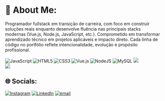 # 💫 About Me:
Programador fullstack em transição de carreira, com foco em construir soluções reais enquanto desenvolve fluência nas principais stacks modernas (Vue.js, Node.js, JavaScript, etc.). Comprometido em transformar aprendizado técnico em projetos aplicáveis e impacto direto. Cada linha de código no portfólio reflete intencionalidade, evolução e propósito profissional.<br><br>
![JavaScript](https://img.shields.io/badge/javascript-%23323330.svg?style=for-the-badge&logo=javascript&logoColor=%23F7DF1E) ![HTML5](https://img.shields.io/badge/html5-%23E34F26.svg?style=for-the-badge&logo=html5&logoColor=white) ![CSS3](https://img.shields.io/badge/css3-%231572B6.svg?style=for-the-badge&logo=css3&logoColor=white) ![Vue.js](https://img.shields.io/badge/vue.js-%2335495e.svg?style=for-the-badge&logo=vuedotjs&logoColor=%234FC08D) ![NodeJS](https://img.shields.io/badge/node.js-6DA55F?style=for-the-badge&logo=node.js&logoColor=white) ![MySQL](https://img.shields.io/badge/mysql-4479A1.svg?style=for-the-badge&logo=mysql&logoColor=white)
![](https://github-readme-stats.vercel.app/api?username=Fiuza3&theme=midnight-purple&hide_border=true&include_all_commits=false&count_private=true)<br/>
![](https://github-readme-stats.vercel.app/api/top-langs/?username=Fiuza3&theme=midnight-purple&hide_border=true&include_all_commits=false&count_private=true&layout=compact)

## 🌐 Socials:
[![Instagram](https://img.shields.io/badge/Instagram-%23E4405F.svg?logo=Instagram&logoColor=white)](https://instagram.com/https://www.instagram.com/fiuza.mv/) [![LinkedIn](https://img.shields.io/badge/LinkedIn-%230077B5.svg?logo=linkedin&logoColor=white)](/www.linkedin.com/in/devfiuza/) [![email](https://img.shields.io/badge/Email-D14836?logo=gmail&logoColor=white)](mailto:DevFiuza@gmail.com) 
